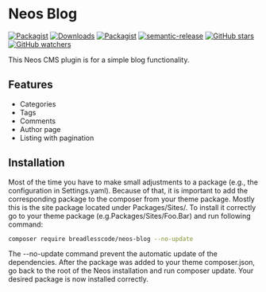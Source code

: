 # Neos Blog

[![Packagist](https://img.shields.io/packagist/v/breadlesscode/neos-blog.svg?style=flat-square)](https://packagist.org/packages/breadlesscode/neos-blog)
[![Downloads](https://img.shields.io/packagist/dt/breadlesscode/neos-blog.svg)](https://packagist.org/packages/breadlesscode/neos-blog)
[![Packagist](https://img.shields.io/packagist/l/breadlesscode/neos-blog.svg?style=flat-square)](https://packagist.org/packages/breadlesscode/neos-blog)
[![semantic-release](https://img.shields.io/badge/%20%20%F0%9F%93%A6%F0%9F%9A%80-semantic--release-e10079.svg)](https://github.com/semantic-release/semantic-release)
[![GitHub stars](https://img.shields.io/github/stars/breadlesscode/neos-blog.svg?style=social&label=Stars)](https://github.com/breadlesscode/neos-blog/stargazers)
[![GitHub watchers](https://img.shields.io/github/watchers/breadlesscode/neos-blog.svg?style=social&label=Watch)](https://github.com/breadlesscode/neos-blog/subscription)

This Neos CMS plugin is for a simple blog functionality.

## Features
 - Categories
 - Tags
 - Comments
 - Author page
 - Listing with pagination

## Installation
Most of the time you have to make small adjustments to a package (e.g., the configuration in Settings.yaml). Because of that, it is important to add the corresponding package to the composer from your theme package. Mostly this is the site package located under Packages/Sites/. To install it correctly go to your theme package (e.g.Packages/Sites/Foo.Bar) and run following command:

```bash
composer require breadlesscode/neos-blog --no-update
```

The --no-update command prevent the automatic update of the dependencies. After the package was added to your theme composer.json, go back to the root of the Neos installation and run composer update. Your desired package is now installed correctly.
